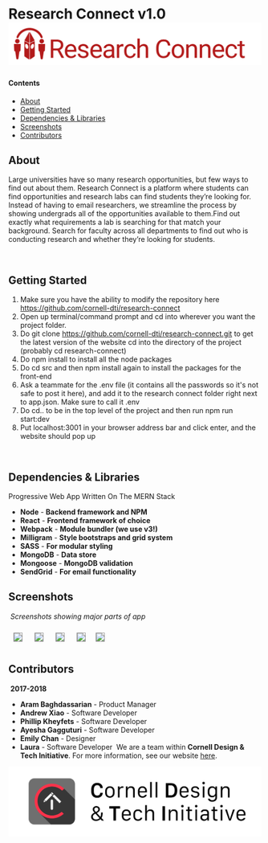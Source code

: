 # Research Connect v1.0 <img src="./src/images/LogoWithText.png" />
#### Contents
  - [About](#about)
  - [Getting Started](#getting-started)
  - [Dependencies & Libraries](#dependencies--libraries)
  - [Screenshots](#screenshots)
  - [Contributors](#contributors)
​
## About
Large universities have so many research opportunities, but few ways to find out about them. Research Connect is a platform where students can find opportunities and research labs can find students they’re looking for. Instead of having to email researchers, we streamline the process by showing undergrads all of the opportunities available to them.Find out exactly what requirements a lab is searching for that match your background. Search for faculty across all departments to find out who is conducting research and whether they’re looking for students.

​
## Getting Started
1. Make sure you have the ability to modify the repository here https://github.com/cornell-dti/research-connect
2. Open up terminal/command prompt and cd into wherever you want the project folder.
3. Do git clone https://github.com/cornell-dti/research-connect.git to get the latest version of the website
cd into the directory of the project  (probably cd research-connect)
4. Do npm install to install all the node packages
5. Do cd src and then npm install again to install the packages for the front-end
6. Ask a teammate for the .env file (it contains all the passwords so it's not safe to post it here), and add it to the research connect folder right next to app.json. Make sure to call it .env
7. Do cd.. to be in the top level of the project and then run npm run start:dev
8. Put localhost:3001 in your browser address bar and click enter, and the website should pop up


​
## Dependencies & Libraries
Progressive Web App Written On The MERN Stack
 * **Node** - **Backend framework and NPM**
 * **React** - **Frontend framework of choice**
 * **Webpack** - **Module bundler (we use v3!)**
 * **Milligram** - **Style bootstraps and grid system**
 * **SASS** - **For modular styling**
 * **MongoDB** - **Data store**
 * **Mongoose** - **MongoDB validation**
 * **SendGrid** - **For email functionality**
​
## Screenshots
​
_Screenshots showing major parts of app_
​


<img src="https://raw.githubusercontent.com/cornell-dti/research-connect/master/Student%20faculty%20view.png" width="250px" style="margin: 10px; border: 1px rgba(0,0,0,0.4) solid;"> <img src="https://raw.githubusercontent.com/cornell-dti/research-connect/master/Student%20opportunity%20apply.png" width="250px" style="margin: 10px; border: 1px rgba(0,0,0,0.4) solid;"> <img src="https://raw.githubusercontent.com/cornell-dti/research-connect/master/Student%20opportunity%20view.png" width="250px" style="margin: 10px; border: 1px rgba(0,0,0,0.4) solid;"> <img src="https://raw.githubusercontent.com/cornell-dti/research-connect/master/Student%20single%20opportunity%20view.png" width="250px" style="margin: 10px; border: 1px rgba(0,0,0,0.4) solid;"><img src="https://raw.githubusercontent.com/cornell-dti/research-connect/master/Landing%20page.png" width="250px" style="margin: 10px; border: 1px rgba(0,0,0,0.4) solid;">
​
## Contributors
​
**2017-2018**
 * **Aram Baghdassarian** - Product Manager
 * **Andrew Xiao** - Software Developer
 * **Phillip Kheyfets** - Software Developer
 * **Ayesha Gagguturi** - Software Developer
 * **Emily Chan** - Designer
 * **Laura**  - Software Developer
​
We are a team within **Cornell Design & Tech Initiative**. For more information, see our website [here](https://cornelldti.org/).
<img src="https://raw.githubusercontent.com/cornell-dti/design/master/Branding/Wordmark/Dark%20Text/Transparent/Wordmark-Dark%20Text-Transparent%403x.png">
